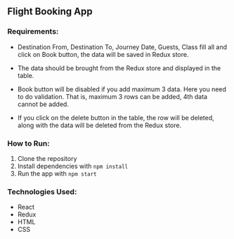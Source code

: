 ## Flight Booking App

### Requirements:

- Destination From, Destination To, Journey Date, Guests, Class fill all and click on Book button, the data will be saved in Redux store.

- The data should be brought from the Redux store and displayed in the table.

- Book button will be disabled if you add maximum 3 data. Here you need to do validation. That is, maximum 3 rows can be added, 4th data cannot be added.

- If you click on the delete button in the table, the row will be deleted, along with the data will be deleted from the Redux store.

### How to Run:

1. Clone the repository
2. Install dependencies with `npm install`
3. Run the app with `npm start`

### Technologies Used:

- React
- Redux
- HTML
- CSS

